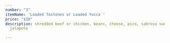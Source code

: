 ```yaml
---
number: "3"
itemName: 'Loaded Tostones or Loaded Yucca '
price: "$10"
description: shredded beef or chicken, beans, cheese, pico, sabroso sauce, house-pickled
  jalapeño

---
```


